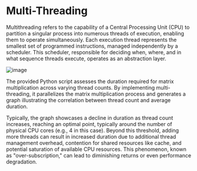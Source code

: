 # Multi-Threading

Multithreading refers to the capability of a Central Processing Unit (CPU) to partition a singular process into numerous threads of execution, enabling them to operate simultaneously. Each execution thread represents the smallest set of programmed instructions, managed independently by a scheduler. This scheduler, responsible for deciding when, where, and in what sequence threads execute, operates as an abstraction layer.

![image](https://github.com/OjaswaniB/multithreading/assets/118871180/3ed0046f-6c0f-45ce-a97c-b3ff1a27bb78)

The provided Python script assesses the duration required for matrix multiplication across varying thread counts. By implementing multi-threading, it parallelizes the matrix multiplication process and generates a graph illustrating the correlation between thread count and average duration.

Typically, the graph showcases a decline in duration as thread count increases, reaching an optimal point, typically around the number of physical CPU cores (e.g., 4 in this case). Beyond this threshold, adding more threads can result in increased duration due to additional thread management overhead, contention for shared resources like cache, and potential saturation of available CPU resources. This phenomenon, known as "over-subscription," can lead to diminishing returns or even performance degradation.
